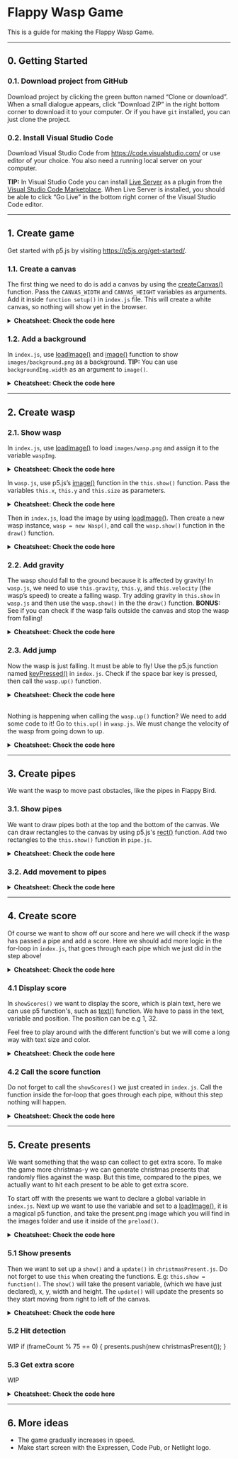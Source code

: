 # Flappy Wasp Game

This is a guide for making the Flappy Wasp Game.

---


## 0. **Getting Started**

### 0.1. **Download project from GitHub**
Download project by clicking the green button named “Clone or download”. When a small dialogue appears, click “Download ZIP” in the right bottom corner to download it to your computer. Or if you have `git` installed, you can just clone the project.

### 0.2. **Install Visual Studio Code**
Download Visual Studio Code from https://code.visualstudio.com/ or use editor of your choice. You also need a running local server on your computer.

**TIP:** In Visual Studio Code you can install [Live Server](https://marketplace.visualstudio.com/items?itemName=ritwickdey.LiveServer) as a plugin from the [Visual Studio Code Marketplace](https://marketplace.visualstudio.com/). When Live Server is installed, you should be able to click “Go Live” in the bottom right corner of the Visual Studio Code editor.

---


## 1. **Create game**
Get started with p5.js by visiting https://p5js.org/get-started/.

### 1.1. **Create a canvas**
The first thing we need to do is add a canvas by using the [createCanvas()](https://p5js.org/reference/#/p5/createCanvas) function. Pass the `CANVAS_WIDTH` and `CANVAS_HEIGHT` variables as arguments. Add it inside `function setup()` in `index.js` file. This will create a white canvas, so nothing will show yet in the browser.

<details>
<summary><b>Cheatsheet: Check the code here</b></summary>
<h4>index.js</h4><pre>
function setup() {
  <b>createCanvas(CANVAS_WIDTH, CANVAS_HEIGHT);</b>
}</pre>
</details>

### 1.2. **Add a background**
In `index.js`, use [loadImage()](https://p5js.org/reference/#/p5/loadImage) and [image()](https://p5js.org/reference/#/p5/image) function to show `images/background.png` as a background. **TIP:** You can use `backgroundImg.width` as an argument to `image()`.

<details>
<summary><b>Cheatsheet: Check the code here</b></summary>
<h4>index.js</h4><pre>
function preload() {
  <b>backgroundImg = loadImage("images/background.png");</b>
}<br>
function draw() {
  <b>image(backgroundImg, 0, 0, backgroundImg.width, CANVAS_HEIGHT);</b>
}</pre>
</details>

---


## 2. **Create wasp**


### 2.1. **Show wasp**
In `index.js`, use [loadImage()](https://p5js.org/reference/#/p5/loadImage) to load `images/wasp.png` and assign it to the variable `waspImg`.

<details>
<summary><b>Cheatsheet: Check the code here</b></summary>
<h4>index.js</h4><pre>
function preload() {
  <b>waspImg = loadImage("images/wasp.png");</b>
}</pre>
</details>

In `wasp.js`, use p5.js’s [image()](https://p5js.org/reference/#/p5/image) function in the `this.show()` function. Pass the variables `this.x`, `this.y` and `this.size` as parameters.

<details>
<summary><b>Cheatsheet: Check the code here</b></summary>
<h4>wasp.js</h4><pre>
this.show = function() {
  <b>image(waspImg, this.x - 16, this.y - 16, 32, 32);</b>
}</pre>
</details>

Then in `index.js`, load the image by using [loadImage()](https://p5js.org/reference/#/p5/loadImage). Then create a new wasp instance, `wasp = new Wasp()`, and call the `wasp.show()` function in the `draw()` function.

<details>
<summary><b>Cheatsheet: Check the code here</b></summary>
<h4>index.js</h4><pre>
function preload() {
  backgroundImg = loadImage("background.png");
  <b>waspImg = loadImage("wasp.png");</b>
}<br>
function startGame() {
  <b>wasp = new Wasp();</b>
}<br>
function draw() {
  <b>wasp.update();</b>
  <b>wasp.show();</b>
}</pre>
<h4>wasp.js</h4><pre>
this.show = function() {
  <b>image(waspImg, this.x - 16, this.y - 16, 32, 32);</b>
}</pre>
</details>


### 2.2. **Add gravity**
The wasp should fall to the ground because it is affected by gravity! In `wasp.js`, we need to use `this.gravity`, `this.y`, and `this.velocity` (the wasp’s speed) to create a falling wasp. Try adding gravity in `this.show` in `wasp.js` and then use the `wasp.show()` in the the `draw()` function. **BONUS:** See if you can check if the wasp falls outside the canvas and stop the wasp from falling!

<details>
<summary><b>Cheatsheet: Check the code here</b></summary>
<h4>wasp.js</h4><pre>
this.update = function() {
  <b>this.velocity += this.gravity;</b>
  <b>this.velocity += 0.2;</b>
  <b>this.y += this.velocity;</b>
}</pre>
</details>


### 2.3. **Add jump**
Now the wasp is just falling. It must be able to fly! Use the p5.js function named [keyPressed()](https://p5js.org/reference/#/p5/keyPressed) in `index.js`. Check if the space bar key is pressed, then call the `wasp.up()` function.

<details>
<summary><b>Cheatsheet: Check the code here</b></summary>
<h4>index.js</h4><pre>
function keyPressed() {
  <b>if (key === " ") {
    wasp.up();
  }</b>
}</pre>
</details><br>

Nothing is happening when calling the `wasp.up()` function? We need to add some code to it! Go to `this.up()` in `wasp.js`. We must change the velocity of the wasp from going down to up.

<details>
<summary><b>Cheatsheet: Check the code here</b></summary>
<h4>wasp.js</h4><pre>
this.up = function() {
  <b>this.velocity += this.lift;</b>
}</pre>
</details>

---


## 3. **Create pipes**
We want the wasp to move past obstacles, like the pipes in Flappy Bird.

### 3.1. **Show pipes**
We want to draw pipes both at the top and the bottom of the canvas. We can draw rectangles to the canvas by using p5.js's [rect()](https://p5js.org/reference/#/p5/rect) function. Add two rectangles to the `this.show()` function in `pipe.js`. 

<details>
<summary><b>Cheatsheet: Check the code here</b></summary>
<h4>pipe.js</h4><pre>
this.show = function() {
  <b>fill(121, 85, 72);</b>
  <b>rect(this.x, 0, this.width, this.topPipeHeight);</b>
  <b>rect(this.x, CANVAS_HEIGHT - this.bottomPipeHeight, this.width, this.bottomPipeHeight);</b>
}</pre>
<h4>index.js</h4><pre>
function startGame() {
  <b>pipes = [];</b>
  <b>pipes.push(new Pipe());</b>
}<br>
function draw() {
  <b>pipe.show();</b>
}</pre>
</details>


### 3.2. **Add movement to pipes**

<details>
<summary><b>Cheatsheet: Check the code here</b></summary>
<h4>pipe.js</h4><pre>
this.update = function() {
  <b>this.x -= this.speed;</b>
}</pre>
</details>

---


## 4. **Create score**
Of course we want to show off our score and here we will check if the wasp has passed a pipe and add a score.
Here we should add more logic in the for-loop in `index.js`, that goes through each pipe which we just did in the step above!

<details>
<summary><b>Cheatsheet: Check the code here</b></summary>
<h4>index.js</h4><pre>
  <b>if (pipes[i].pass(wasp)) {</b>
    <b>score++;</b>
  <b>}</pre></b>
</details>

### 4.1 **Display score**
In `showScores()` we want to display the score, which is plain text, here we can use p5 function's, such as [text()](https://p5js.org/reference/#/p5/text) function. We have to pass in the text, variable and position. The position can be e.g 1, 32.

Feel free to play around with the different function's but we will come a long way with text size and color.

<details>
<summary><b>Cheatsheet: Check the code here</b></summary>
<h4>index.js</h4><pre>
function showScores() {
  <b>fill(000);</b>
  <b>textSize(32);</b>
  <b>text("Score: " + score, 1, 32);</b>
}</pre>
</details>

### 4.2 **Call the score function**
Do not forget to call the `showScores()` we just created in `index.js`. Call the function inside the for-loop that goes through each pipe, without this step nothing will happen.

<details>
<summary><b>Cheatsheet: Check the code here</b></summary>
<h4>index.js</h4><pre>
<b>showScores();</pre></b>
</details>

---


## 5. **Create presents**
We want something that the wasp can collect to get extra score. To make the game more christmas-y we can generate christmas presents that randomly flies against the wasp. But this time, compared to the pipes, we actually want to hit each present to be able to get extra score. 

To start off with the presents we want to declare a global variable in `index.js`. Next up we want to use the variable and set to a [loadImage()](https://p5js.org/reference/#/p5/loadimage), it is a magical p5 function, and take the present.png image which you will find in the images folder and use it inside of the `preload()`.

<details>
<summary><b>Cheatsheet: Check the code here</b></summary>
<h4>index.js</h4><pre>
<b>let presentImg;</b>
<br>
function preload() {
  waspImg = loadImage('wasp.png');
  backgroundImg = loadImage('background.png');
<b>  presentImg = loadImage('present.png');</b>
<b>}</pre></b>
</details>

### 5.1 **Show presents**
Then we want to set up a `show()` and a `update()` in `christmasPresent.js`. Do not forget to use `this` when creating the functions. E.g: `this.show = function()`.
The `show()` will take the present variable, (which we have just declared), x, y, width and height.
The `update()` will update the presents so they start moving from right to left of the canvas.

<details>
<summary><b>Cheatsheet: Check the code here</b></summary>
<h4>christmasPresent.js</h4><pre>
<b>this.show = function() {</b>
<b> image(presentImg, this.x, this.y, this.width, this.height);</b>
<b>}</b>
<br>
<b>this.update = function() {</b>
<b> this.x -= this.speed;</b>
<b>}</pre></b>
</details>

### 5.2 **Hit detection**
WIP
  if (frameCount % 75 == 0) {
    presents.push(new christmasPresent());
  }
### 5.3 **Get extra score**
WIP
<details>
<summary><b>Cheatsheet: Check the code here</b></summary>
<h4>index.js</h4><pre>
<b>for (let i = presents.length-1; i >= 0; i--) {</b>
<b> presents[i].show();</b>
<b> presents[i].update();</b>
<b> if (presents[i].hits(wasp)) {</b>
<b>   score += 3;</b>
<b>   presents.splice(i, 1);</b>
<b> }</b>
<b>}</b>
<b>reset() {</b>
<b> presents = [];</b>
<b> presents.push(new christmasPresent());</b>
<b>}</pre></b>
</details>

---


## 6. **More ideas**
- The game gradually increases in speed.
- Make start screen with the Expressen, Code Pub, or Netlight logo.


